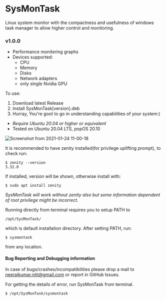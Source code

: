 # SysMonTask
Linux system monitor with the compactness and usefulness of windows task manager to allow higher control and monitoring.

### v1.0.0 
- Performance monitering graphs
- Devices supported:
  * CPU
  * Memory
  * Disks
  * Network adapters
  * only single Nvidia GPU

To use:
  1. Download latest Release
  2. Install SysMonTask[version].deb
  3. Hurray, You're goot to go in understanding capabilities of your system:)
 
- *Require Ubuntu 20.04 or higher or equivalent*
- Tested on Ubuntu 20.04 LTS, popOS 20.10 

![Screenshot from 2021-01-24 11-00-18](https://user-images.githubusercontent.com/48773008/105622210-7ab6a580-5e35-11eb-9a43-8f09c0efbdb2.png)

It is recommended to have zenity installed(for privilege uplifting prompt), to check run:
```
$ zenity --version
3.32.0
```
If installed, version will be shown, otherwise install with:
```
$ sudo apt install zenity
```
*SysMonTask will work without zenity also but some information dependent of root privilege might be incorrect.*

Running directly from terminal requires you to setup PATH to 
```
/opt/SysMonTask/
```
which is default installation directory.
After setting PATH, run:
```
$ sysmontask
```
from any location.

#### Bug Reporting and Debugging information
In case of bugs/crashes/incompatibilities please drop a mail to
[neerajkumar.nitt@gmail.com](url) or report in GitHub Issues.

For getting the details of error, run SysMonTask from terminal.
```
$ /opt/SysMonTask/sysmontask
```



